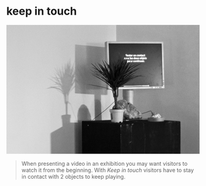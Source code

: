 keep in touch
====
![sample](sample.jpg)


>When presenting a video in an exhibition you may want visitors to watch it from the beginning. With *Keep in touch* visitors have to stay in contact with 2 objects to keep playing.



